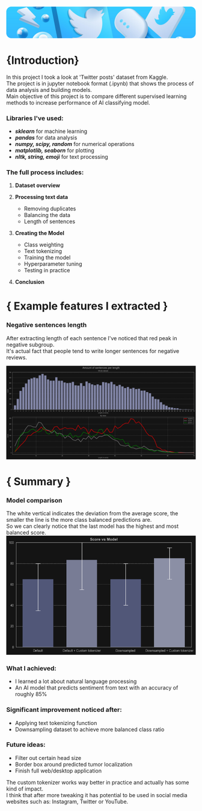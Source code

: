 ![bg](./media/bg.png)

# {Introduction}
In this project I took a look at 'Twitter posts' dataset from Kaggle. <br>
The project is in jupyter notebook format (.ipynb) that shows the process of data analysis and building models. <br>
Main objective of this project is to compare different supervised learning methods to increase performance of AI classifying model.


### Libraries I've used:
- ***sklearn*** for machine learning
- ***pandas*** for data analysis
- ***numpy, scipy, random*** for numerical operations
- ***matplotlib, seaborn*** for plotting
- ***nltk, string, emoji*** for text processing


### The full process includes:
1) **Dataset overview**

2) **Processing text data**
   - Removing duplicates
   - Balancing the data
   - Length of sentences

3) **Creating the Model**
   - Class weighting
   - Text tokenizing
   - Training the model
   - Hyperparameter tuning
   - Testing in practice

4) **Conclusion**


# { Example features I extracted }

### Negative sentences length
After extracting length of each sentence I've noticed that red peak in negative subgroup. <br>
It's actual fact that people tend to write longer sentences for negative reviews.

![sentence-len](./media/sentence-len.png)


# { Summary }

### Model comparison
The white vertical indicates the deviation from the average score, the smaller the line is the more class balanced predictions are.<br>
So we can clearly notice that the last model has the highest and most balanced score.
![sentence-len](./media/model-comparison.png)

### What I achieved:
- I learned a lot about natural language processing
- An AI model that predicts sentiment from text with an accuracy of roughly 85%

### Significant improvement noticed after:
- Applying text tokenizing function
- Downsampling dataset to achieve more balanced class ratio

### Future ideas:
- Filter out certain head size
- Border box around predicted tumor localization
- Finish full web/desktop application

The custom tokenizer works way better in practice and actually has some kind of impact.<br>
I think that after more tweaking it has potential to be used in social media websites such as: Instagram, Twitter or YouTube.<br><br>
